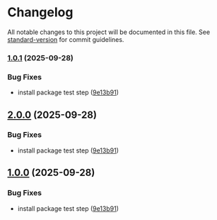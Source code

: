 # Changelog

All notable changes to this project will be documented in this file. See [standard-version](https://github.com/conventional-changelog/standard-version) for commit guidelines.

### [1.0.1](https://github.com/juanjoGonDev/typeorm-test-db/compare/v0.1.0...v1.0.1) (2025-09-28)


### Bug Fixes

* install package test step ([9e13b91](https://github.com/juanjoGonDev/typeorm-test-db/commit/9e13b91237022a521bfc906fe49a70342f06ca99))

## [2.0.0](https://github.com/juanjoGonDev/typeorm-test-db/compare/v0.1.0...v2.0.0) (2025-09-28)

### Bug Fixes

- install package test step ([9e13b91](https://github.com/juanjoGonDev/typeorm-test-db/commit/9e13b91237022a521bfc906fe49a70342f06ca99))

## [1.0.0](https://github.com/juanjoGonDev/typeorm-test-db/compare/v0.1.0...v1.0.0) (2025-09-28)

### Bug Fixes

- install package test step ([9e13b91](https://github.com/juanjoGonDev/typeorm-test-db/commit/9e13b91237022a521bfc906fe49a70342f06ca99))
